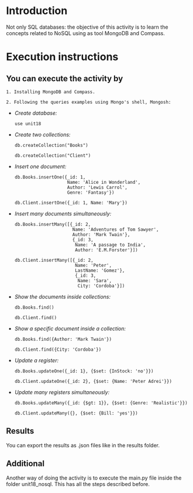 # **Introduction**

Not only SQL databases: the objective of this activity is to learn the concepts related to NoSQL using as tool MongoDB and Compass.

# **Execution instructions**

## **You can execute the activity by**

    1. Installing MongoDB and Compass.  
    
    2. Following the queries examples using Mongo's shell, Mongosh:

* *Create database:*

      use unit18

* *Create two collections:*
   
      db.createCollection("Books")

      db.createCollection("Client")

* *Insert one document:* 
 
      db.Books.insertOne({_id: 1,
                          Name: 'Alice in Wonderland',
                          Author: 'Lewis Carrol', 
                          Genre: 'Fantasy'})

      db.Client.insertOne({_id: 1, Name: 'Mary'})


* *Insert many documents simultaneously:*

      db.Books.insertMany([{_id: 2,
                            Name: 'Adventures of Tom Sawyer',
                            Author: 'Mark Twain'},
                            {_id: 3, 
                             Name: 'A passage to India',
                             Author: 'E.M.Forster'}])

      db.Client.insertMany([{_id: 2,
                             Name: 'Peter',
                             LastName: 'Gomez'},
                             {_id: 3,
                              Name: 'Sara',
                              City: 'Cordoba'}])


* *Show the documents inside collections:*
   
      db.Books.find()

      db.Client.find()


* *Show a specific document inside a collection:*

      db.Books.find({Author: 'Mark Twain'})

      db.Client.find({City: 'Cordoba'})


* *Update a register:*

      db.Books.updateOne({_id: 1}, {$set: {InStock: 'no'}})

      db.Client.updateOne({_id: 2}, {$set: {Name: 'Peter Adrei'}})


* *Update many registers simultaneously:*

      db.Books.updateMany({_id: {$gt: 1}}, {$set: {Genre: 'Realistic'}})

      db.Client.updateMany({}, {$set: {Bill: 'yes'}})

## **Results**

You can export the results as .json files like in the results folder.

## **Additional**

Another way of doing the activity is to execute the main.py file inside the folder unit18_nosql. This has all the steps described before.




